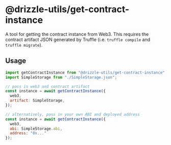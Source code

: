 # @drizzle-utils/get-contract-instance

A tool for getting the contract instance from Web3. This requires the contract artifact JSON generated by Truffle (i.e. `truffle compile` and `truffle migrate`).

## Usage

```js
import getContractInstance from "@drizzle-utils/get-contract-instance";
import SimpleStorage from "./SimpleStorage.json";

// pass in web3 and contract artifact
const instance = await getContractInstance({
  web3,
  artifact: SimpleStorage,
});

// alternatively, pass in your own ABI and deployed address
const instance = await getContractInstance({
  web3,
  abi: SimpleStorage.abi,
  address: "0x..."
});
```
